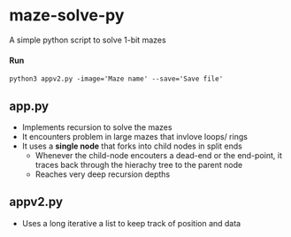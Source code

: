 # maze-solve-py
A simple python script to solve 1-bit mazes

#### Run
`python3 appv2.py -image='Maze name' --save='Save file'`

## app.py 
- Implements recursion to solve the mazes
- It encounters problem in large mazes that invlove loops/ rings
- It uses a **single node** that forks into child nodes in split ends 
  - Whenever the child-node encouters a dead-end or the end-point, it traces back through the hierachy tree to the parent node
  - Reaches very deep recursion depths

## appv2.py
- Uses a long iterative a list to keep track of position and data
